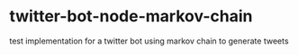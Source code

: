 # twitter-bot-node-markov-chain
test implementation for a twitter bot using markov chain to generate tweets

